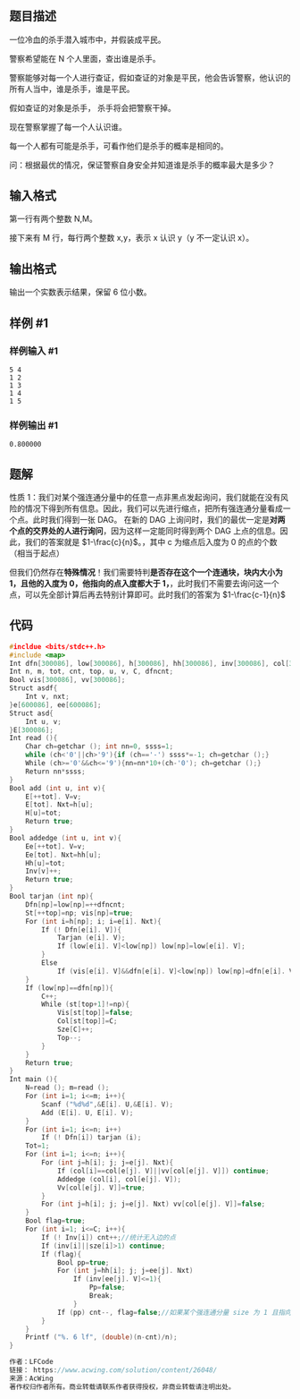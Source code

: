 # 
## 题目描述
一位冷血的杀手潜入城市中，并假装成平民。

警察希望能在 N 个人里面，查出谁是杀手。

警察能够对每一个人进行查证，假如查证的对象是平民，他会告诉警察，他认识的所有人当中，谁是杀手，谁是平民。

假如查证的对象是杀手， 杀手将会把警察干掉。

现在警察掌握了每一个人认识谁。

每一个人都有可能是杀手，可看作他们是杀手的概率是相同的。

问：根据最优的情况，保证警察自身安全并知道谁是杀手的概率最大是多少？

## 输入格式
第一行有两个整数 N,M。

接下来有 M 行，每行两个整数 x,y，表示 x 认识 y（y 不一定认识 x）。


## 输出格式
输出一个实数表示结果，保留 6 位小数。


## 样例 #1

### 样例输入 #1

```
5 4 
1 2 
1 3 
1 4 
1 5 
```


### 样例输出 #1

```
0.800000
```

## 题解
性质 1：我们对某个强连通分量中的任意一点非黑点发起询问，我们就能在没有风险的情况下得到所有信息。因此，我们可以先进行缩点，把所有强连通分量看成一个点。此时我们得到一张 DAG。
在新的 DAG 上询问时，我们的最优一定是**对两个点的交界处的人进行询问**，因为这样一定能同时得到两个 DAG 上点的信息。因此，我们的答案就是 $1-\frac{c}{n}$。，其中 c 为缩点后入度为 0 的点的个数（相当于起点）

但我们仍然存在**特殊情况**！我们需要特判**是否存在这个一个连通块，块内大小为 1，且他的入度为 0，他指向的点入度都大于 1，**，此时我们不需要去询问这一个点，可以先全部计算后再去特别计算即可。此时我们的答案为 $1-\frac{c-1}{n}$
## 代码
```cpp
#incldue <bits/stdc++.h>
#include <map>
Int dfn[300086], low[300086], h[300086], hh[300086], inv[300086], col[300086], st[300086], sze[300086];
Int n, m, tot, cnt, top, u, v, C, dfncnt;
Bool vis[300086], vv[300086];
Struct asdf{
    Int v, nxt;
}e[600086], ee[600086];
Struct asd{
    Int u, v;
}E[300086];
Int read (){
    Char ch=getchar (); int nn=0, ssss=1;
    while (ch<'0'||ch>'9'){if (ch=='-') ssss*=-1; ch=getchar ();}
    While (ch>='0'&&ch<='9'){nn=nn*10+(ch-'0'); ch=getchar ();}
    Return nn*ssss;
}
Bool add (int u, int v){
    E[++tot]. V=v;
    E[tot]. Nxt=h[u];
    H[u]=tot;
    Return true;
}
Bool addedge (int u, int v){
    Ee[++tot]. V=v;
    Ee[tot]. Nxt=hh[u];
    Hh[u]=tot;
    Inv[v]++;
    Return true;
}
Bool tarjan (int np){
    Dfn[np]=low[np]=++dfncnt;
    St[++top]=np; vis[np]=true;
    For (int i=h[np]; i; i=e[i]. Nxt){
        If (! Dfn[e[i]. V]){
            Tarjan (e[i]. V);
            If (low[e[i]. V]<low[np]) low[np]=low[e[i]. V];
        }
        Else
            If (vis[e[i]. V]&&dfn[e[i]. V]<low[np]) low[np]=dfn[e[i]. V];
    }
    If (low[np]==dfn[np]){
        C++;
        While (st[top+1]!=np){
            Vis[st[top]]=false;
            Col[st[top]]=C;
            Sze[C]++;
            Top--;
        }
    }
    Return true;
}
Int main (){
    N=read (); m=read ();
    For (int i=1; i<=m; i++){
        Scanf ("%d%d",&E[i]. U,&E[i]. V);
        Add (E[i]. U, E[i]. V);
    }
    For (int i=1; i<=n; i++)
        If (! Dfn[i]) tarjan (i);
    Tot=1;
    For (int i=1; i<=n; i++){
        For (int j=h[i]; j; j=e[j]. Nxt){
            If (col[i]==col[e[j]. V]||vv[col[e[j]. V]]) continue;
            Addedge (col[i], col[e[j]. V]);
            Vv[col[e[j]. V]]=true;
        }
        For (int j=h[i]; j; j=e[j]. Nxt) vv[col[e[j]. V]]=false;
    }
    Bool flag=true;
    For (int i=1; i<=C; i++){      
        If (! Inv[i]) cnt++;//统计无入边的点 
        If (inv[i]||sze[i]>1) continue;
        If (flag){
            Bool pp=true;
            For (int j=hh[i]; j; j=ee[j]. Nxt)
                If (inv[ee[j]. V]<=1){
                    Pp=false;
                    Break;
                }
            If (pp) cnt--, flag=false;//如果某个强连通分量 size 为 1 且指向的点入度均>1, 则该点可以不访问 
        }
    }
    Printf ("%. 6 lf", (double)(n-cnt)/n);
}

作者：LFCode
链接： https://www.acwing.com/solution/content/26048/
来源：AcWing
著作权归作者所有。商业转载请联系作者获得授权，非商业转载请注明出处。
```